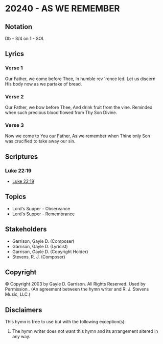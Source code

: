 # 20240 - AS WE REMEMBER

## Notation

Db - 3/4 on 1 - SOL

## Lyrics

### Verse 1

Our Father, we come before Thee, In humble rev 'rence led. Let us discern His body now as we partake of bread.

### Verse 2

Our Father, we bow before Thee, And drink fruit from the vine. Reminded when such precious blood flowed from Thy Son Divine.

### Verse 3

Now we come to You our Father, As we remember when Thine only Son was crucified to take away our sin.


## Scriptures

### Luke 22:19

- [Luke 22:19](https://www.biblegateway.com/passage/?search=Luke%2022%3A19)


## Topics

- Lord's Supper - Observance
- Lord's Supper - Remembrance

## Stakeholders

- Garrison, Gayle D. (Composer)
- Garrison, Gayle D. (Lyricist)
- Garrison, Gayle D. (Copyright Holder)
- Stevens, R. J. (Composer)

## Copyright

© Copyright 2003 by  Gayle D. Garrison. All Rights Reserved. Used by Permission..
(An agreement between the hymn writer and R. J. Stevens Music, LLC.)

## Disclaimers

This hymn is free to use but with the following exception(s):
1. The hymn writer does not want this hymn and its arrangement altered in any way.

